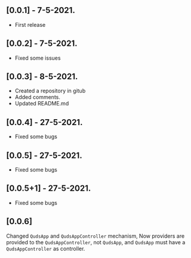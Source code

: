 ## [0.0.1] - 7-5-2021.
* First release

## [0.0.2] - 7-5-2021.
* Fixed some issues

## [0.0.3] - 8-5-2021.
* Created a repository in gitub
* Added comments.
* Updated README.md

## [0.0.4] - 27-5-2021.
* Fixed some bugs

## [0.0.5] - 27-5-2021.
* Fixed some bugs

## [0.0.5+1] - 27-5-2021.
* Fixed some bugs

## [0.0.6]
Changed `QudsApp` and `QudsAppController` mechanism,
Now providers are provided to the `QudsAppController`, not `QudsApp`, and `QudsApp` must have a `QudsAppController` as controller.
